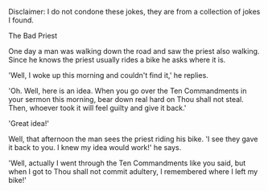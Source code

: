 Disclaimer: I do not condone these jokes, they are from a collection of jokes I found.

The Bad Priest

One day a man was walking down the road and saw the priest also walking. Since he knows the priest usually rides a bike he asks where it is. 

'Well, I woke up this morning and couldn't find it,' he replies.

'Oh. Well, here is an idea. When you go over the Ten Commandments in your sermon this morning, bear down real hard on Thou shall not steal. Then, whoever took it will feel guilty and give it back.'

'Great idea!'

Well, that afternoon the man sees the priest riding his bike. 'I see they gave it back to you. I knew my idea would work!' he says.

'Well, actually I went through the Ten Commandments like you said, but when I got to Thou shall not commit adultery, I remembered where I left my bike!'

